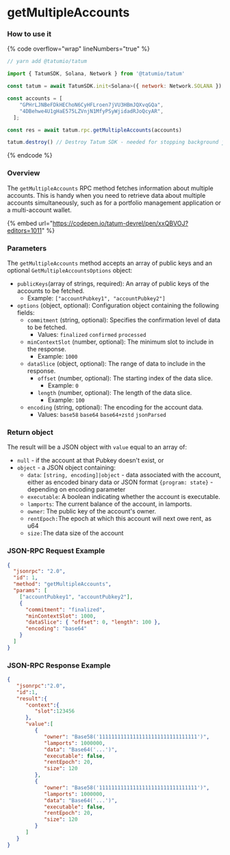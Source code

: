 # getMultipleAccounts

### How to use it

{% code overflow="wrap" lineNumbers="true" %}
```javascript
// yarn add @tatumio/tatum

import { TatumSDK, Solana, Network } from '@tatumio/tatum'

const tatum = await TatumSDK.init<Solana>({ network: Network.SOLANA })

const accounts = [
    "GPHrLJNBeFDkHEChoN6CyHFLroen7jVU3HBmJQXvqGQa",
    "4DBehwe4U1gHaE575LZVnjN1MfyPSyWjidadRJoQcyAR",
  ];

const res = await tatum.rpc.getMultipleAccounts(accounts)

tatum.destroy() // Destroy Tatum SDK - needed for stopping background jobs
```
{% endcode %}

### Overview

The `getMultipleAccounts` RPC method fetches information about multiple accounts. This is handy when you need to retrieve data about multiple accounts simultaneously, such as for a portfolio management application or a multi-account wallet.

{% embed url="https://codepen.io/tatum-devrel/pen/xxQBVOJ?editors=1011" %}

### Parameters

The `getMultipleAccounts` method accepts an array of public keys and an optional `GetMultipleAccountsOptions` object:

* `publicKeys`(array of strings, required): An array of public keys of the accounts to be fetched.
  * Example: `["accountPubkey1", "accountPubkey2"]`
* `options` (object, optional): Configuration object containing the following fields:
  * `commitment` (string, optional): Specifies the confirmation level of data to be fetched.
    * Values: `finalized` `confirmed` `processed`
  * `minContextSlot` (number, optional): The minimum slot to include in the response.
    * Example: `1000`
  * `dataSlice` (object, optional): The range of data to include in the response.
    * `offset` (number, optional): The starting index of the data slice.
      * Example: `0`
    * `length` (number, optional): The length of the data slice.
      * Example: `100`
  * `encoding` (string, optional): The encoding for the account data.
    * Values: `base58` `base64` `base64+zstd` `jsonParsed`

### Return object

The result will be a JSON object with `value` equal to an array of:

* `null` - if the account at that Pubkey doesn't exist, or
* `object` - a JSON object containing:
  * `data`: `[string, encoding]|object` - data associated with the account, either as encoded binary data or JSON format `{program: state}` - depending on encoding parameter
  * `executable`: A boolean indicating whether the account is executable.
  * `lamports`: The current balance of the account, in lamports.
  * `owner`: The public key of the account's owner.
  * `rentEpoch:`The epoch at which this account will next owe rent, as u64
  * `size:`The data size of the account

### JSON-RPC Request Example

```json
{
  "jsonrpc": "2.0",
  "id": 1,
  "method": "getMultipleAccounts",
  "params": [
    ["accountPubkey1", "accountPubkey2"],
    {
      "commitment": "finalized",
      "minContextSlot": 1000,
      "dataSlice": { "offset": 0, "length": 100 },
      "encoding": "base64"
    }
  ]
}
```

### JSON-RPC Response Example

```json
{
   "jsonrpc":"2.0",
   "id":1,
   "result":{
      "context":{
         "slot":123456
      },
      "value":[
         {
            "owner": "Base58('11111111111111111111111111111111')",
            "lamports": 1000000,
            "data": "Base64('...')",
            "executable": false,
            "rentEpoch": 20,
            "size": 120
         },
         {
            "owner": "Base58('11111111111111111111111111111111')",
            "lamports": 1000000,
            "data": "Base64('...')",
            "executable": false,
            "rentEpoch": 20,
            "size": 120
         }
      ]
   }
}
```
